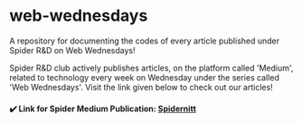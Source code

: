 # web-wednesdays
A repository for documenting the codes of every article published under Spider R&amp;D on Web Wednesdays!

Spider R&D club actively publishes articles, on the platform called 'Medium', related to technology every week on Wednesday under the series called 'Web Wednesdays'. Visit the link given below to check out our articles! 

#### :heavy_check_mark: Link for Spider Medium Publication: [Spidernitt](https://www.medium.com/spidernitt) 
